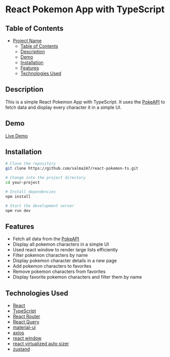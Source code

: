 # React Pokemon App with TypeScript

## Table of Contents

- [Project Name](#project-name)
  - [Table of Contents](#table-of-contents)
  - [Description](#description)
  - [Demo](#demo)
  - [Installation](#installation)
  - [Features](#features)
  - [Technologies Used](#technologies-used)

## Description

This is a simple React Pokemon App with TypeScript. It uses the [PokeAPI](https://pokeapi.co/) to fetch data and display every character it in a simple UI.

## Demo

[Live Demo](https://salma247.github.io/react-pokemon-ts/)

## Installation

```bash
# Clone the repository
git clone https://github.com/salma247/react-pokemon-ts.git

# Change into the project directory
cd your-project

# Install dependencies
npm install

# Start the development server
npm run dev
```

## Features

- Fetch all data from the [PokeAPI](https://pokeapi.co/)
- Display all pokemon characters in a simple UI
- Used react window to render large lists efficiently
- Filter pokemon characters by name
- Display pokemon character details in a new page
- Add pokemon characters to favorites
- Remove pokemon characters from favorites
- Display favorite pokemon characters and filter them by name

## Technologies Used

- [React](https://reactjs.org/)
- [TypeScript](https://www.typescriptlang.org/)
- [React Router](https://reactrouter.com/)
- [React Query](https://react-query.tanstack.com/)
- [material-ui](https://material-ui.com/)
- [axios](https://axios-http.com/)
- [react window](https://react-window.vercel.app/)
- [react virtualized auto sizer](https://github.com/bvaughn/react-virtualized-auto-sizer#readme)
- [zustand](https://docs.pmnd.rs/zustand/getting-started/introduction)
